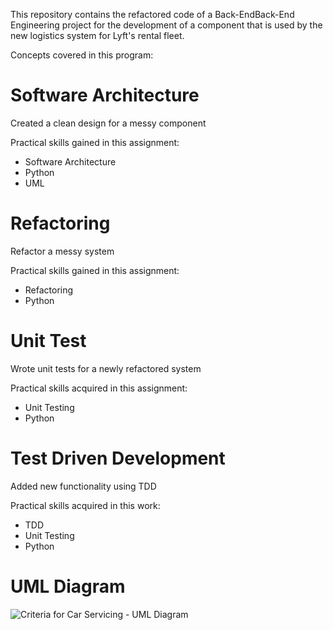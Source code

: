 This repository contains the refactored code of a Back-EndBack-End Engineering project for the development of a component that is used by the new logistics system for Lyft's rental fleet.

Concepts covered in this program:

# Software Architecture
Created a clean design for a messy component

Practical skills gained in this assignment:

- Software Architecture
- Python
- UML

# Refactoring
Refactor a messy system

Practical skills gained in this assignment:
- Refactoring
- Python

# Unit Test
Wrote unit tests for a newly refactored system

Practical skills acquired in this assignment:

- Unit Testing
- Python 

# Test Driven Development
Added new functionality using TDD

Practical skills acquired in this work:

- TDD
- Unit Testing
- Python


# UML Diagram

![Criteria for Car Servicing - UML Diagram](https://user-images.githubusercontent.com/109030838/210182694-950c4c5d-55d0-4393-b20b-4fe5fd5151b7.png)

